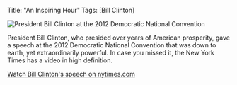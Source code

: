 Title: "An Inspiring Hour"
Tags: [Bill Clinton]

![President Bill Clinton at the 2012 Democratic National Convention](/media/filer/2012/09/06/video-dnc-day2-7pm-b-clinton-thumbwide.jpeg)

President Bill Clinton, who presided over years of American prosperity, gave a speech at the 2012 Democratic National Convention that was down to earth, yet extraordinarily powerful.  In case you missed it, the New York Times has a video in high definition.

[Watch Bill Clinton's speech on nytimes.com][1]

[1]: http://video.nytimes.com/video/2012/09/06/us/politics/100000001763238/bill-clintons-speech-.html

